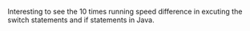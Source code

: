 Interesting to see the 10 times running speed difference in excuting the switch statements and if statements in Java.
